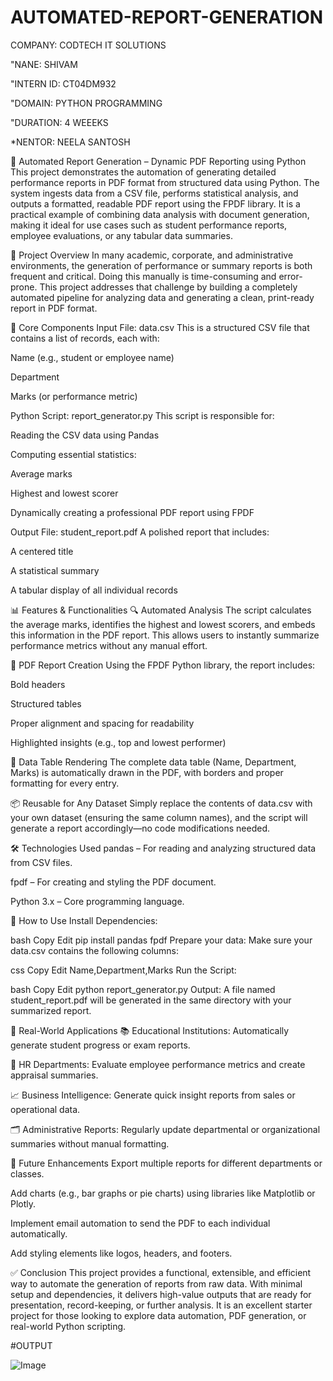 # AUTOMATED-REPORT-GENERATION

COMPANY: CODTECH IT SOLUTIONS

"NANE: SHIVAM

"INTERN ID: CT04DM932

"DOMAIN: PYTHON PROGRAMMING

"DURATION: 4 WEEEKS

*NENTOR: NEELA SANTOSH

🧾 Automated Report Generation – Dynamic PDF Reporting using Python
This project demonstrates the automation of generating detailed performance reports in PDF format from structured data using Python. The system ingests data from a CSV file, performs statistical analysis, and outputs a formatted, readable PDF report using the FPDF library. It is a practical example of combining data analysis with document generation, making it ideal for use cases such as student performance reports, employee evaluations, or any tabular data summaries.

🚀 Project Overview
In many academic, corporate, and administrative environments, the generation of performance or summary reports is both frequent and critical. Doing this manually is time-consuming and error-prone. This project addresses that challenge by building a completely automated pipeline for analyzing data and generating a clean, print-ready report in PDF format.

📁 Core Components
Input File: data.csv
This is a structured CSV file that contains a list of records, each with:

Name (e.g., student or employee name)

Department

Marks (or performance metric)

Python Script: report_generator.py
This script is responsible for:

Reading the CSV data using Pandas

Computing essential statistics:

Average marks

Highest and lowest scorer

Dynamically creating a professional PDF report using FPDF

Output File: student_report.pdf
A polished report that includes:

A centered title

A statistical summary

A tabular display of all individual records

📊 Features & Functionalities
🔍 Automated Analysis
The script calculates the average marks, identifies the highest and lowest scorers, and embeds this information in the PDF report. This allows users to instantly summarize performance metrics without any manual effort.

🧾 PDF Report Creation
Using the FPDF Python library, the report includes:

Bold headers

Structured tables

Proper alignment and spacing for readability

Highlighted insights (e.g., top and lowest performer)

📑 Data Table Rendering
The complete data table (Name, Department, Marks) is automatically drawn in the PDF, with borders and proper formatting for every entry.

📦 Reusable for Any Dataset
Simply replace the contents of data.csv with your own dataset (ensuring the same column names), and the script will generate a report accordingly—no code modifications needed.

🛠️ Technologies Used
pandas – For reading and analyzing structured data from CSV files.

fpdf – For creating and styling the PDF document.

Python 3.x – Core programming language.

🧪 How to Use
Install Dependencies:

bash
Copy
Edit
pip install pandas fpdf
Prepare your data:
Make sure your data.csv contains the following columns:

css
Copy
Edit
Name,Department,Marks
Run the Script:

bash
Copy
Edit
python report_generator.py
Output:
A file named student_report.pdf will be generated in the same directory with your summarized report.

💼 Real-World Applications
📚 Educational Institutions:
Automatically generate student progress or exam reports.

🏢 HR Departments:
Evaluate employee performance metrics and create appraisal summaries.

📈 Business Intelligence:
Generate quick insight reports from sales or operational data.

🗂️ Administrative Reports:
Regularly update departmental or organizational summaries without manual formatting.

🧠 Future Enhancements
Export multiple reports for different departments or classes.

Add charts (e.g., bar graphs or pie charts) using libraries like Matplotlib or Plotly.

Implement email automation to send the PDF to each individual automatically.

Add styling elements like logos, headers, and footers.

✅ Conclusion
This project provides a functional, extensible, and efficient way to automate the generation of reports from raw data. With minimal setup and dependencies, it delivers high-value outputs that are ready for presentation, record-keeping, or further analysis. It is an excellent starter project for those looking to explore data automation, PDF generation, or real-world Python scripting.

#OUTPUT

![Image](https://github.com/user-attachments/assets/c74d5a09-11f5-4619-94d7-da5475108294)

